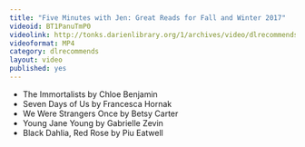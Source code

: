 ```yaml
---
title: "Five Minutes with Jen: Great Reads for Fall and Winter 2017"
videoid: BT1PanuTmP0
videolink: http://tonks.darienlibrary.org/1/archives/video/dlrecommends/20170720_five_minutes_jen.mp4
videoformat: MP4
category: dlrecommends
layout: video
published: yes
---
```


* The Immortalists by Chloe Benjamin 
* Seven Days of Us by Francesca Hornak
* We Were Strangers Once by Betsy Carter
* Young Jane Young by Gabrielle Zevin
* Black Dahlia, Red Rose by Piu Eatwell
